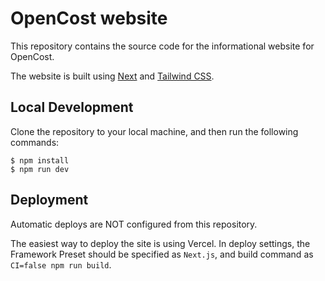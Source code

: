 # OpenCost website

This repository contains the source code for the informational website for OpenCost.

The website is built using [Next](https://nextjs.org/) and [Tailwind CSS](https://tailwindcss.com/).

## Local Development

Clone the repository to your local machine, and then run the following commands:

```
$ npm install
$ npm run dev
```

## Deployment

Automatic deploys are NOT configured from this repository.

The easiest way to deploy the site is using Vercel. In deploy settings, the Framework Preset should be specified as `Next.js`, and build command as `CI=false npm run build`.
